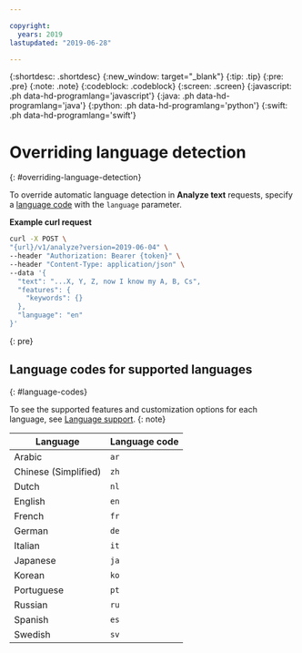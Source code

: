 ```yaml
---

copyright:
  years: 2019
lastupdated: "2019-06-28"

---
```


{:shortdesc: .shortdesc}
{:new_window: target="_blank"}
{:tip: .tip}
{:pre: .pre}
{:note: .note}
{:codeblock: .codeblock}
{:screen: .screen}
{:javascript: .ph data-hd-programlang='javascript'}
{:java: .ph data-hd-programlang='java'}
{:python: .ph data-hd-programlang='python'}
{:swift: .ph data-hd-programlang='swift'}

# Overriding language detection
{: #overriding-language-detection}

To override automatic language detection in **Analyze text** requests, specify a [language code](#language-codes) with the `language` parameter.

__Example curl request__

```bash
curl -X POST \
"{url}/v1/analyze?version=2019-06-04" \
--header "Authorization: Bearer {token}" \
--header "Content-Type: application/json" \
--data '{
  "text": "...X, Y, Z, now I know my A, B, Cs",
  "features": {
    "keywords": {}
  },
  "language": "en"
}'
```
{: pre}


## Language codes for supported languages
{: #language-codes}

To see the supported features and customization options for each language, see [Language support](/docs/services/natural-language-understanding-data?topic=natural-language-understanding-data-language-support).
{: note}

| Language | Language code |
| ---- | ----|
| Arabic | `ar` |
| Chinese (Simplified) | `zh` |
| Dutch | `nl` |
| English | `en` |
| French | `fr` |
| German | `de` |
| Italian | `it` |
| Japanese | `ja` |
| Korean | `ko` |
| Portuguese | `pt` |
| Russian | `ru` |
| Spanish | `es` |
| Swedish | `sv` |
